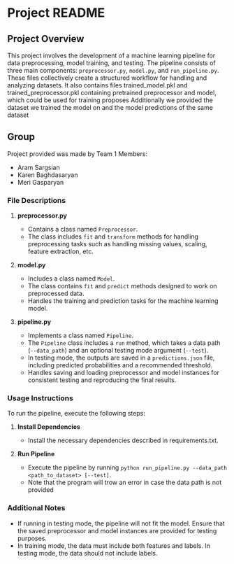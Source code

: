 # Project README

## Project Overview
This project involves the development of a machine learning pipeline for data preprocessing, model training, and testing. The pipeline consists of three main components: `preprocessor.py`, `model.py`, and `run_pipeline.py`. These files collectively create a structured workflow for handling and analyzing datasets.
It also contains files trained_model.pkl and trained_preprocessor.pkl containing pretrained preprocessor and model, which could be used for training proposes
Additionally we provided the dataset we trained the model on and the model predictions of the same dataset

## Group
Project provided was made by Team 1
Members:
- Aram Sargsian
- Karen Baghdasaryan
- Meri Gasparyan

### File Descriptions
1. **preprocessor.py**
   - Contains a class named `Preprocessor`.
   - The class includes `fit` and `transform` methods for handling preprocessing tasks such as handling missing values, scaling, feature extraction, etc.

2. **model.py**
   - Includes a class named `Model`.
   - The class contains `fit` and `predict` methods designed to work on preprocessed data.
   - Handles the training and prediction tasks for the machine learning model.

3. **pipeline.py**
   - Implements a class named `Pipeline`.
   - The `Pipeline` class includes a `run` method, which takes a data path (`--data_path`) and an optional testing mode argument (`--test`).
   - In testing mode, the outputs are saved in a `predictions.json` file, including predicted probabilities and a recommended threshold.
   - Handles saving and loading preprocessor and model instances for consistent testing and reproducing the final results.

### Usage Instructions
To run the pipeline, execute the following steps:

1. **Install Dependencies**
   - Install the necessary dependencies described in requirements.txt.

2. **Run Pipeline**
   - Execute the pipeline by running `python run_pipeline.py --data_path <path_to_dataset> [--test]`.
   - Note that the program will trow an error in case the data path is not provided

### Additional Notes
- If running in testing mode, the pipeline will not fit the model. Ensure that the saved preprocessor and model instances are provided for testing purposes.
- In training mode, the data must include both features and labels. In testing mode, the data should not include labels.
